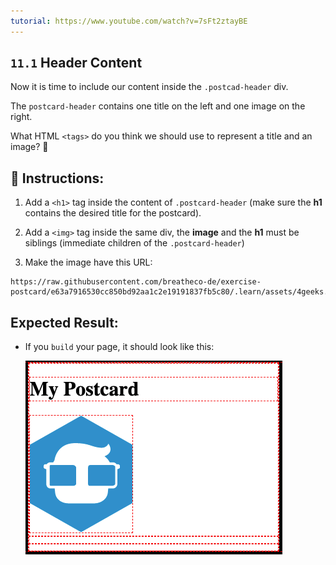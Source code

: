 ```yaml
---
tutorial: https://www.youtube.com/watch?v=7sFt2ztayBE
---
```


## `11.1` Header Content

Now it is time to include our content inside the `.postcad-header` div.

The `postcard-header` contains one title on the left and one image on the right. 

What HTML `<tags>` do you think we should use to represent a title and an image? 🤔

## 📝 Instructions:

1. Add a `<h1>` tag inside the content of `.postcard-header` (make sure the **h1** contains the desired title for the postcard).

2. Add a `<img>` tag inside the same div, the **image** and the **h1** must be siblings (immediate children of the `.postcard-header`)

3. Make the image have this URL: 

```text
https://raw.githubusercontent.com/breatheco-de/exercise-postcard/e63a7916530cc850bd92aa1c2e19191837fb5c80/.learn/assets/4geeks.png
```
## Expected Result:

+ If you `build` your page, it should look like this:

    ![Header Content Preview](../../assets/header-content.png?raw=true)